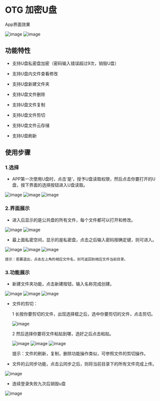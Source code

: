 OTG 加密U盘
================================================
App界面效果

![image](https://github.com/WSN331/UDiskReader-master2/blob/master/image/four.png?raw=true)
![image](https://github.com/WSN331/UDiskReader-master2/blob/master/image/eleven.png?raw=true)

功能特性
------------------------------------------------
* 支持U盘私密盘加密（密码输入错误超过9次，销毁U盘）

* 支持U盘内文件查看修改

* 支持U盘新建文件夹

* 支持U盘文件删除

* 支持U盘文件复制

* 支持U盘文件剪切

* 支持U盘文件云存储

* 支持U盘刷新

使用步骤
-------------------------------------------------
### 1.选择
*  APP第一次使用U盘时，点击‘是’，授予U盘读取权限，然后点击你要打开的U盘，按下界面的选择按钮进入U盘读取。

![image](https://github.com/WSN331/UDiskReader-master2/blob/master/image/one.png?raw=true)
![image](https://github.com/WSN331/UDiskReader-master2/blob/master/image/two.png?raw=true)
![image](https://github.com/WSN331/UDiskReader-master2/blob/master/image/three.png?raw=true)

### 2.界面展示
* 进入后显示的是公共盘的所有文件，每个文件都可以打开和修改。

![image](https://github.com/WSN331/UDiskReader-master2/blob/master/image/four.png?raw=true)
![image](https://github.com/WSN331/UDiskReader-master2/blob/master/image/eleven.png?raw=true)

* 最上面私密空间，显示的是私密盘，点击之后输入密码按确定键，则可进入。

![image](https://github.com/WSN331/UDiskReader-master2/blob/master/image/five.png?raw=true)
![image](https://github.com/WSN331/UDiskReader-master2/blob/master/image/six.png?raw=true)
![image](https://github.com/WSN331/UDiskReader-master2/blob/master/image/eight.png?raw=true)

    提示：若要退出，点击左上角的相应文件名，则可返回到相应文件当前目录。

### 3.功能展示
* 新建文件夹功能，点击新建按钮，输入名称完成创建。

![image](https://github.com/WSN331/UDiskReader-master2/blob/master/image/seven.png?raw=true)
![image](https://github.com/WSN331/UDiskReader-master2/blob/master/image/nine.png?raw=true)
![image](https://github.com/WSN331/UDiskReader-master2/blob/master/image/ten.png?raw=true)

* 文件的剪切：

    1 长按你要剪切的文件，出现选择框之后，选中你要剪切的文件，点击剪切。

    ![image](https://github.com/WSN331/UDiskReader-master2/blob/master/image/eleven.png?raw=true)

    2 然后选择你要将文件粘贴到哪，选好之后点击粘贴。

    ![image](https://github.com/WSN331/UDiskReader-master2/blob/master/image/twelve.png?raw=true)
    ![image](https://github.com/WSN331/UDiskReader-master2/blob/master/image/fourteen.png?raw=true)
    ![image](https://github.com/WSN331/UDiskReader-master2/blob/master/image/fiveteen.png?raw=true)

    提示：文件的刷新，复制，删除功能操作类似，可参照文件的剪切操作。

* 文件的云同步功能，点击云同步之后，则将当前目录下的所有文件完成上传。

![image](https://github.com/WSN331/UDiskReader-master2/blob/master/image/upload.png?raw=true)

* 连续登录失败九次后销毁u盘

![image](https://github.com/WSN331/UDiskReader-master2/blob/master/image/unlock.png?raw=true)